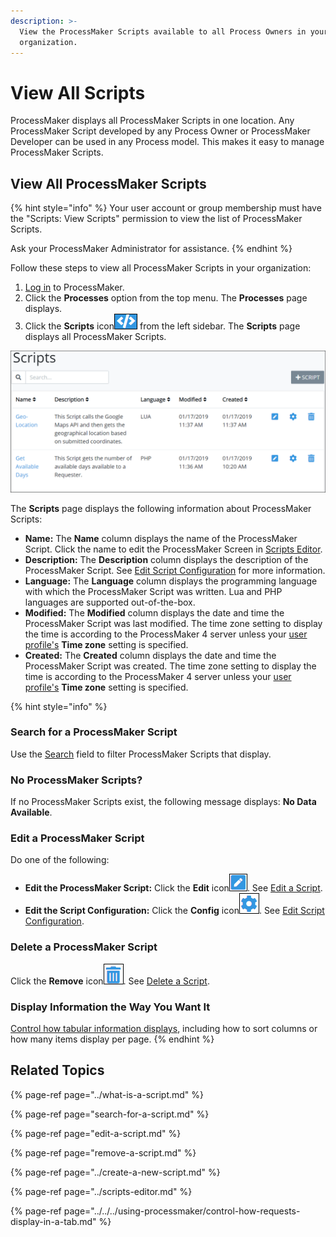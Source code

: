 ```yaml
---
description: >-
  View the ProcessMaker Scripts available to all Process Owners in your
  organization.
---
```


# View All Scripts

ProcessMaker displays all ProcessMaker Scripts in one location. Any ProcessMaker Script developed by any Process Owner or ProcessMaker Developer can be used in any Process model. This makes it easy to manage ProcessMaker Scripts.

## View All ProcessMaker Scripts

{% hint style="info" %}
Your user account or group membership must have the "Scripts: View Scripts" permission to view the list of ProcessMaker Scripts.

Ask your ProcessMaker Administrator for assistance.
{% endhint %}

Follow these steps to view all ProcessMaker Scripts in your organization:

1. [Log in](../../../using-processmaker/log-in.md#log-in) to ProcessMaker.
2. Click the **Processes** option from the top menu. The **Processes** page displays.
3. Click the **Scripts** icon![](../../../.gitbook/assets/scripts-icon-processes.png) from the left sidebar. The **Scripts** page displays all ProcessMaker Scripts.

![&quot;Scripts&quot; page displays all ProcessMaker Scripts in your organization](../../../.gitbook/assets/chrome_2019-01-17_14-38-34.png)

The **Scripts** page displays the following information about ProcessMaker Scripts:

* **Name:** The **Name** column displays the name of the ProcessMaker Script. Click the name to edit the ProcessMaker Screen in [Scripts Editor](../scripts-editor.md).
* **Description:** The **Description** column displays the description of the ProcessMaker Script. See [Edit Script Configuration](edit-script-configuration.md#edit-configuration-information-about-a-processmaker-script) for more information.
* **Language:** The **Language** column displays the programming language with which the ProcessMaker Script was written. Lua and PHP languages are supported out-of-the-box.
* **Modified:** The **Modified** column displays the date and time the ProcessMaker Script was last modified. The time zone setting to display the time is according to the ProcessMaker 4 server unless your [user profile's](../../../using-processmaker/profile-settings.md#change-your-profile-settings) **Time zone** setting is specified.
* **Created:** The **Created** column displays the date and time the ProcessMaker Script was created. The time zone setting to display the time is according to the ProcessMaker 4 server unless your [user profile's](../../../using-processmaker/profile-settings.md#change-your-profile-settings) **Time zone** setting is specified.

{% hint style="info" %}
### Search for a ProcessMaker Script

Use the [Search](search-for-a-script.md#search-for-a-processmaker-script) field to filter ProcessMaker Scripts that display.

### No ProcessMaker Scripts?

If no ProcessMaker Scripts exist, the following message displays: **No Data Available**.

### Edit a ProcessMaker Script

Do one of the following:

* **Edit the ProcessMaker Script:** Click the **Edit** icon![](../../../.gitbook/assets/edit-icon.png). See [Edit a Script](edit-a-script.md).
* **Edit the Script Configuration:** Click the **Config** icon![](../../../.gitbook/assets/configure-process-icon-processes-page-processes.png). See [Edit Script Configuration](edit-script-configuration.md#edit-configuration-information-about-a-processmaker-script).

### Delete a ProcessMaker Script

Click the **Remove** icon![](../../../.gitbook/assets/trash-icon-process-modeler-processes.png). See [Delete a Script](remove-a-script.md#delete-a-processmaker-script).

### Display Information the Way You Want It

[Control how tabular information displays](../../../using-processmaker/control-how-requests-display-in-a-tab.md), including how to sort columns or how many items display per page.
{% endhint %}

## Related Topics

{% page-ref page="../what-is-a-script.md" %}

{% page-ref page="search-for-a-script.md" %}

{% page-ref page="edit-a-script.md" %}

{% page-ref page="remove-a-script.md" %}

{% page-ref page="../create-a-new-script.md" %}

{% page-ref page="../scripts-editor.md" %}

{% page-ref page="../../../using-processmaker/control-how-requests-display-in-a-tab.md" %}


